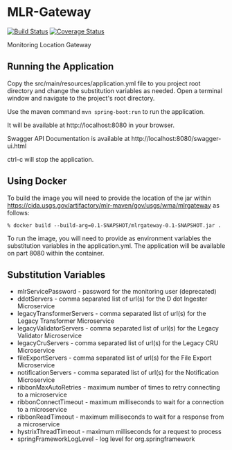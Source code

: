 # MLR-Gateway
[![Build Status](https://travis-ci.org/USGS-CIDA/MLR-Gateway.svg?branch=master)](https://travis-ci.org/USGS-CIDA/MLR-Gateway) [![Coverage Status](https://coveralls.io/repos/github/USGS-CIDA/MLR-Gateway/badge.svg?branch=master)](https://coveralls.io/github/USGS-CIDA/MLR-Gateway?branch=master)

Monitoring Location Gateway

## Running the Application
Copy the src/main/resources/application.yml file to you project root directory and change the substitution variables as needed.
Open a terminal window and navigate to the project's root directory.

Use the maven command ```mvn spring-boot:run``` to run the application.

It will be available at http://localhost:8080 in your browser.

Swagger API Documentation is available at http://localhost:8080/swagger-ui.html

ctrl-c will stop the application.

## Using Docker
To build the image you will need to provide the location of the jar within 
https://cida.usgs.gov/artifactory/mlr-maven/gov/usgs/wma/mlrgateway as follows:
``` 
% docker build --build-arg=0.1-SNAPSHOT/mlrgateway-0.1-SNAPSHOT.jar .
```

To run the image, you will need to provide as environment variables the substitution variables in the application.yml. The application
will be available on part 8080 within the container.

## Substitution Variables
* mlrServicePassword - password for the monitoring user (deprecated)
* ddotServers - comma separated list of url(s) for the D dot Ingester Microservice
* legacyTransformerServers - comma separated list of url(s) for the Legacy Transformer Microservice
* legacyValidatorServers - comma separated list of url(s) for the Legacy Validator Microservice
* legacyCruServers - comma separated list of url(s) for the Legacy CRU Microservice
* fileExportServers - comma separated list of url(s) for the File Export Microservice
* notificationServers - comma separated list of url(s) for the Notification Microservice
* ribbonMaxAutoRetries - maximum number of times to retry connecting to a microservice
* ribbonConnectTimeout - maximum milliseconds to wait for a connection to a microservice
* ribbonReadTimeout - maximum milliseconds to wait for a response from a microservice
* hystrixThreadTimeout - maximum milliseconds for a request to process
* springFrameworkLogLevel - log level for org.springframework
